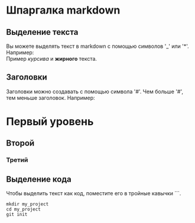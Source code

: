 # Шпаргалка markdown

## Выделение текста

Вы можете выделять текст в markdown с помощью символов '_' или '*'. Например:  
Пример _курсива_ и **жирного** текста.

## Заголовки

Заголовки можно создавать с помощью символа '#'. Чем больше '#', тем меньше заголовок. Например:  
# Первый уровень
## Второй
### Третий

## Выделение кода

Чтобы выделить текст как код, поместите его в тройные кавычки ```.

```
mkdir my_project
cd my_project
git init
```